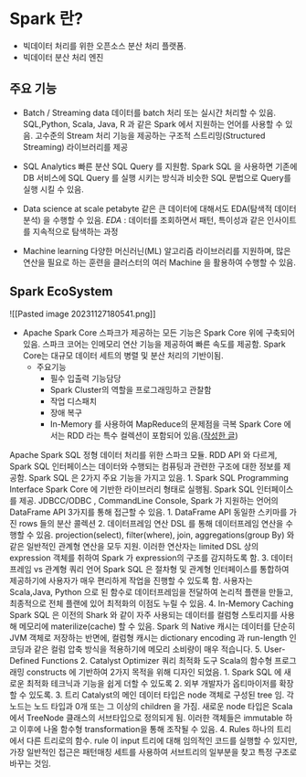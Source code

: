 # Spark 란?

* 빅데이터 처리를 위한 오픈소스 분산 처리 플랫폼.
* 빅데이터 분산 처리 엔진

## 주요 기능
* Batch / Streaming data
	데이터를 batch 처리 또는 실시간 처리할 수 있음.
	SQL,Python, Scala, Java, R 과 같은 Spark 에서 지원하는 언어를 사용할 수 있음.
	고수준의 Stream 처리 기능을 제공하는 구조적 스트리밍(Structured Streaming) 라이브러리를 제공

* SQL Analytics
	빠른 분산 SQL Query 를 지원함.
		Spark SQL 을 사용하면 기존에 DB 서비스에 SQL Query 를 실행 시키는 방식과 비슷한 SQL 문법으로 Query를 실행 시킬 수 있음.

* Data science at scale
	petabyte 같은 큰 데이터에 대해서도 EDA(탐색적 데이터 분석) 을 수행할 수 있음.
		_EDA_ : 데이터를 조회하면서 패턴, 특이성과 같은 인사이트를 지속적으로 탐색하는 과정

* Machine learning
	다양한 머신러닌(ML) 알고리즘 라이브러리를 지원하며, 많은 연산을 필요로 하는 훈련을 클러스터의 여러 Machine 을 활용하여 수행할 수 있음.

## Spark EcoSystem
![[Pasted image 20231127180541.png]]

* Apache Spark Core
	스파크가 제공하는 모든 기능은 Spark Core 위에 구축되어 있음.
	스파크 코어는 인메모리 연산 기능을 제공하여 빠른 속도를 제공함.
	Spark Core는 대규모 데이터 세트의 병렬 및 분산 처리의 기반이됨.
	* 주요기능 
		* 필수 입출력 기능담당
		* Spark Cluster의 역할을 프로그래밍하고 관찰함
		* 작업 디스패치
		* 장애 복구
		* In-Memory 를 사용하여 MapReduce의 문제점을 극복
	Spark Core 에서는 RDD 라는 특수 컬렉션이 포함되어 있음.([작성한 글](obsidian://open?vault=TIL_yeonsang&file=TIL%2FSpark%2FRDD))

Apache Spark SQL
	정형 데이터 처리를 위한 스파크 모듈. RDD API 와 다르게, Spark SQL 인터페이스는 데이터와 수행되는 컴퓨팅과 관련한 구조에 대한 정보를 제공함.
	Spark SQL 은 2가지 주요 기능을 가지고 있음.
		1. Spark SQL Programming Interface
			Spark Core 에 기반한 라이브러리 형태로 실행됨. Spark SQL 인터페이스를 제공.
			JDBCC/ODBC , CommandLine Console, Spark 가 지원하는 언어의 DataFrame API 3가지를 통해 접근할 수 있음.
				1. DataFrame API
					동일한 스키마를 가진 rows 들의 분산 콜렉션
				2. 데이터프레임 연산
					DSL 를 통해 데이터프레임 연산을 수행할 수 있음.
					projection(select), filter(where), join, aggregations(group By) 와 같은 일반적인 관계형 연산을 모두 지원.
					이러한 연산자는 limited DSL 상의 expression 객체를 취하여 Spark 가 expression의 구조를 감지하도록 함.
				3. 데이터프레임 vs 관계형 쿼리 언어
					Spark SQL 은 절차형 및 관계형 인터페이스를 통합하여 제공하기에 사용자가 매우 편리하게 작업을 진행할 수 있도록 함.
					사용자는 Scala,Java, Python 으로 된 함수로 데이터프레임을 전달하여 논리적 플랜을 만들고, 최종적으로 전체 플랜에 있어 최적화의 이점도 누릴 수 있음.
				4. In-Memory Caching
					Spark SQL 은 이전의 Shark 와 같이 자주 사용되는 데이터를 컬럼형 스토리지를 사용해 메모리에 materilize(cache) 할 수 있음. Spark 의 Native 캐시는 데이터를 단순히 JVM 객체로 저장하는 반면에, 컬럼형 캐시는 dictionary encoding 과 run-length 인코딩과 같은 컬럼 압축 방식을 적용하기에 메모리 소비량이 매우 적습니다.
				5. User-Defined Functions
		2. Catalyst Optimizer
			쿼리 최적화 도구
			Scala의 함수형 프로그래밍 constructs 에 기반하여 2가지 목적을 위해 디자인 되었음.
			1. Spark SQL 에 새로운 최적화 테크닉과 기능을 쉽게 더할 수 있도록
			2. 외부 개발자가 옵티마이저를 확장할 수 있도록.
		3. 트리
			Catalyst의 메인 데이터 타입은 node 객체로 구성된 tree 임.
			각 노드는 노드 타입과 0개 또는 그 이상의 children 을 가짐. 새로운 node 타입은 Scala 에서 TreeNode 클래스의 서브타입으로 정의되게 됨. 이러한 객체들은 immutable 하고 이후에 나올 함수형 transformation을 통해 조작될 수 있음.
		4. Rules
			하나의 트리에서 다른 트리로의 함수.
			rule 이 input 트리에 대해 임의적인 코드를 실행할 수 있지만, 가장 일반적인 접근은 패턴매칭 세트를 사용하여 서브트리의 일부분을 찾고 특정 구조로 바꾸는 것임.


